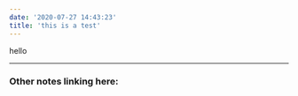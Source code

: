 ```yaml
---
date: '2020-07-27 14:43:23'
title: 'this is a test'
---
```

hello


---
### Other notes linking here: